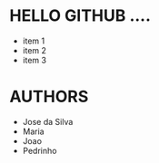 HELLO GITHUB ....
===

* item 1
* item 2
* item 3

AUTHORS
===

* Jose da Silva
* Maria
* Joao
* Pedrinho
